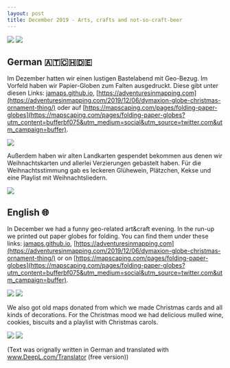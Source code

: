 ```yaml
---
layout: post
title: December 2019 - Arts, crafts and not-so-craft-beer
---
```


![]({{site.baseurl}}/img/2019-12-12_Basteln_2.jpeg)
![]({{site.baseurl}}/img/2019-12-12_Basteln_3.jpeg)
## German 🇦🇹🇨🇭🇩🇪

Im Dezember hatten wir einen lustigen Bastelabend mit Geo-Bezug. Im Vorfeld haben wir Papier-Globen zum Falten ausgedruckt. Diese gibt unter diesen Links: [jamaps.github.io](https://jamaps.github.io/maps/isomap_1920x2880.png), [https://adventuresinmapping.com](https://adventuresinmapping.com/2019/12/06/dymaxion-globe-christmas-ornament-thing/) oder auf [https://mapscaping.com/pages/folding-paper-globes](https://mapscaping.com/pages/folding-paper-globes?utm_content=bufferbf075&utm_medium=social&utm_source=twitter.com&utm_campaign=buffer). 

![]({{site.baseurl}}/img/2019-12-12_Basteln_1.jpeg)

Außerdem haben wir alten Landkarten gespendet bekommen aus denen wir Weihnachtskarten und allerlei Verzierungen gebastelt haben. Für die Weihnachtsstimmung gab es leckeren Glühewein, Plätzchen, Kekse und eine Playlist mit Weihnachtsliedern.

![]({{site.baseurl}}/img/2019-12-12_globes.jpg)

## English 🌐

In December we had a funny geo-related art&craft evening. In the run-up we printed out paper globes for folding. You can find them under these links: [jamaps.github.io](https://jamaps.github.io/maps/isomap_1920x2880.png), [https://adventuresinmapping.com](https://adventuresinmapping.com/2019/12/06/dymaxion-globe-christmas-ornament-thing/) or on [https://mapscaping.com/pages/folding-paper-globes](https://mapscaping.com/pages/folding-paper-globes?utm_content=bufferbf075&utm_medium=social&utm_source=twitter.com&utm_campaign=buffer). 

![]({{site.baseurl}}/img/2019-12-12_Basteln_4.jpeg)
![]({{site.baseurl}}/img/2019-12-12_table1.jpg)

We also got old maps donated from which we made Christmas cards and all kinds of decorations. For the Christmas mood we had delicious mulled wine, cookies, biscuits and a playlist with Christmas carols.

![]({{site.baseurl}}/img/2019-12-12_table2.jpg)
![]({{site.baseurl}}/img/2019-12-12_frogs.jpg)

(Text was orignally written in German and translated with www.DeepL.com/Translator (free version))


